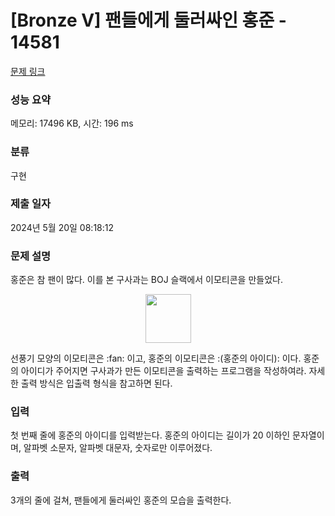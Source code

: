 # [Bronze V] 팬들에게 둘러싸인 홍준 - 14581 

[문제 링크](https://www.acmicpc.net/problem/14581) 

### 성능 요약

메모리: 17496 KB, 시간: 196 ms

### 분류

구현

### 제출 일자

2024년 5월 20일 08:18:12

### 문제 설명

<p>홍준은 참 팬이 많다. 이를 본 구사과는 BOJ 슬랙에서 이모티콘을 만들었다.</p>

<p style="text-align: center;"><img alt="" src="" style="height:78px; width:73px"></p>

<p>선풍기 모양의 이모티콘은 :fan: 이고, 홍준의 이모티콘은 :(홍준의 아이디): 이다. 홍준의 아이디가 주어지면 구사과가 만든 이모티콘을 출력하는 프로그램을 작성하여라. 자세한 출력 방식은 입출력 형식을 참고하면 된다.</p>

### 입력 

 <p>첫 번째 줄에 홍준의 아이디를 입력받는다. 홍준의 아이디는 길이가 20 이하인 문자열이며, 알파벳 소문자, 알파벳 대문자, 숫자로만 이루어졌다.</p>

### 출력 

 <p>3개의 줄에 걸쳐, 팬들에게 둘러싸인 홍준의 모습을 출력한다.</p>

